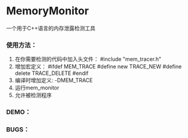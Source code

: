 MemoryMonitor
=============

一个用于C++语言的内存泄露检测工具

### 使用方法：
  1. 在你需要检测的代码中加入头文件： \#include "mem_tracer.h"
  2. 增加宏定义：
    \#ifdef MEM_TRACE
    \#define new     TRACE_NEW
    \#define delete  TRACE_DELETE
    \#endif
  3. 编译时增加定义: -DMEM_TRACE
  4. 运行mem_monitor
  5. 允许被检测程序
  
### DEMO：

### BUGS：
  
